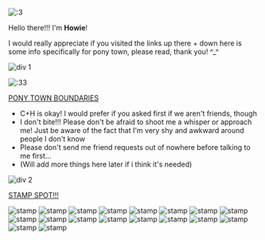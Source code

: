 ![:3](https://64.media.tumblr.com/9988708b1b70bb35ffd0105a0d078f6c/ffa009e0360f0703-61/s540x810/5aaa986c7106fb7a1b20ba63d06167a7788a9b72.gifv)

Hello there!!! I'm **Howie**!

I would really appreciate if you visited the links up there + down here is some info specifically for pony town, please read, thank you! ^_^

![div 1](https://64.media.tumblr.com/dd8272418fe3df74f1d5235dcbbbc4cc/21c9ae3431b849d0-e6/s500x750/e25ff325287c6a8741b3245c83ad5c2928aa9828.gifv)

![:33](https://64.media.tumblr.com/38af5966f8e7daf495323e2192b57dcc/33e73b2e8cb13426-a8/s250x400/b822b161eb1d6ff27d5e655f0c6b7e1df8fb49f3.gifv)

<ins>PONY TOWN BOUNDARIES</ins>

* C+H is okay! I would prefer if you asked first if we aren't friends, though
* I don't bite!!! Please don't be afraid to shoot me a whisper or approach me! Just be aware of the fact that I'm very shy and awkward around people I don't know
* Please don't send me friend requests out of nowhere before talking to me first...
* (Will add more things here later if i think it's needed)

![div 2](https://64.media.tumblr.com/074ecfcc2af298bdc433b15fb262fd4e/eafe2f590438eee2-66/s400x600/16ad6069d4441527dc6dec95722f7f6b34fae93b.gifv)

<ins>STAMP SPOT!!!</ins>

![stamp](https://64.media.tumblr.com/9d51e9710d24283290d83c095614f818/2be3d7b7e3b8925d-67/s100x200/21238fd5b8b00e8e41b7bfb3d313f36b0a212cb9.gifv) ![stamp](https://64.media.tumblr.com/e964f83598d7bfa4311a0893a87ec2f2/4cec8525e8c76e66-be/s100x200/d25fa4ccef0a8cfac46a7c77696322e0e1f42a5b.pnj) ![stamp](https://64.media.tumblr.com/a5a2f0e6a56719e29609be213f773120/4cec8525e8c76e66-d2/s100x200/3cb299d52f573f22c70c5f0b18b4e30b9f964a74.gifv) ![stamp](https://64.media.tumblr.com/cdfab1b58506ae5d59d4a7ac399b959e/755638cd6f9e9fe2-7b/s100x200/66030677a98885346f6000876ea4e0f41d9fead7.gifv) ![stamp](https://64.media.tumblr.com/f75d14da57ca1ac2421e660f18deed0f/755638cd6f9e9fe2-3c/s100x200/d055806dfeef94f69b1926e0ea8d80c59bd36ae6.gifv) ![stamp](https://64.media.tumblr.com/360733dd1f9401e64a9d29852a662152/d1b13d10a3b57c68-87/s100x200/17041b6f6a99c58862319e6af5dc4154a579ad0f.pnj) ![stamp](https://64.media.tumblr.com/839186449ed09e3c13380bd754fcfe68/c10c854533afad72-15/s100x200/b6264b53bb6de2d4b062478bcf027d7da5325d24.gifv) ![stamp](https://64.media.tumblr.com/ce15c2eda3f6906730af8a66a516d983/c10c854533afad72-95/s100x200/4943fcb0d8c200b3ea92b679d323c5119559938b.gifv) ![stamp](https://64.media.tumblr.com/8eefa88953b55f47124d039097b44aa6/0a844093c4702aee-c0/s100x200/33a28a8c74e3060519acf53a0cdb67ce16fe408b.gifv) ![stamp](https://64.media.tumblr.com/257db078a1aebc3423f5011483ad2fd5/4296d8526e219dee-9d/s100x200/557078d7b223d26ccffab7bea791427859a63f57.gifv) ![stamp](https://64.media.tumblr.com/6ae74c546bf1829769e7fc7e3f72ac3b/5b40d336298baa29-70/s100x200/961f989eeda5340fce69c2be3a689e513f66473a.pnj) ![stamp](https://64.media.tumblr.com/d718bf42c79191d474197a0aa84607d8/5b40d336298baa29-90/s100x200/17522119bd9c792d822ea601307273c8048c982b.gifv) ![stamp](https://external-media.spacehey.net/media/s_xcq0rtSE00LQ9ihw0BKygl3TjsQO2V5ZUVCJtfp0fc=/https://files.catbox.moe/valymc.gif) ![stamp](https://64.media.tumblr.com/e4259b6f72909840c32ac8e56528a8ff/6c0f91c1af4ee0a2-9d/s100x200/6c7d13d9e57c312cef5d0151aec54a999c87279a.pnj) ![stamp](https://external-media.spacehey.net/media/sY--WtLdFhWO-DzG8-mGRyhUmg52aXIu5UpvZOq5o_20=/https://files.catbox.moe/mz8xza.gif) ![stamp](https://64.media.tumblr.com/ea8560f1c275f15328c33ee87bbb4910/04b98bc6f19fc712-5c/s100x200/88d5cae619ff581d14b02a06f4f353bc8e171929.gifv) ![stamp](https://64.media.tumblr.com/3f5880c1c6c531173e9b80cc9a9ab912/f943d9890bee0f57-71/s100x200/a22843669d0ccea1c99c7a668fa431c8b8c8065f.pnj) ![stamp](https://64.media.tumblr.com/acdb64e755a066c2c0b2d5c5a324580d/5f9ed5b1378f8ada-45/s100x200/cda82deb8fe92fb538d4b99672c4c05991d0dc21.pnj)

